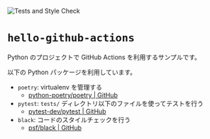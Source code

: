 ![Tests and Style Check](https://github.com/gh640/hello-github-actions/workflows/Tests%20and%20Style%20Check/badge.svg)

# `hello-github-actions`

Python のプロジェクトで GitHub Actions を利用するサンプルです。

以下の Python パッケージを利用しています。

- `poetry`: virtualenv を管理する
    - [python-poetry/poetry | GitHub](https://github.com/python-poetry/poetry)
- `pytest`: `tests/` ディレクトリ以下のファイルを使ってテストを行う
    - [pytest-dev/pytest | GitHub](https://github.com/pytest-dev/pytest)
- `black`: コードのスタイルチェックを行う
    - [psf/black | GitHub](https://github.com/psf/black)
